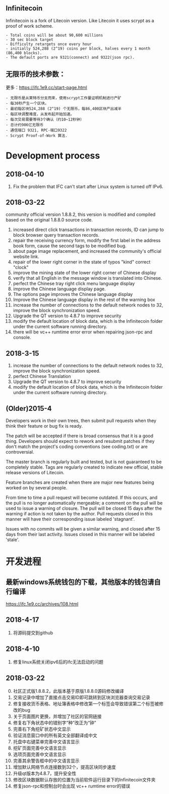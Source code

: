 Infinitecoin
---
Infinitecoin is a fork of Litecoin version. Like Litecoin it uses scrypt as a proof of work scheme.

	- Total coins will be about 90,600 millions 
	- 30 sec block target
	- Difficulty retargets once every hour
	- initially 524,288 (2^19) coins per block, halves every 1 month (86,400 blocks).
	- The default ports are 9321(connect) and 9322(json rpc).

无限币的技术参数：
---
更多：https://ifc.1e9.cc/start-page.html

	- 无限币是从莱特币分支而来，使用scrypt工作量证明机制进行产矿
	- 每30秒产生一个区块。
	- 最初每区块524,288 (2^19) 个无限币，每86,400区块产出减半
	- 每区块调整难度，从发布起开始加速。
	- 每次交易需要等待3个确认（约10~12秒钟）
	- 总计约906亿无限币
	- 通信端口 9321, RPC-端口9322
	- Scrypt Proof-of-Work 算法.

Development process
===================
2018-04-10
--
1. Fix the problem that IFC can't start after Linux system is turned off IPv6.

2018-03-22
--
community official version 1.8.8.2, this version is modified and compiled based on the original 1.8.8.0 source code.
1. increased direct click transactions in transaction records, ID can jump to block browser query transaction records.
2. repair the receiving currency form, modify the first label in the address book form, cause the second tags to be modified bug.
3. about page image replacement, and increased the community's official website link.
4. repair of the lower right corner in the state of typos "kind" correct "clock"
5. improve the mining state of the lower right corner of Chinese display
6. verify that all English in the message window is translated into Chinese.
7. perfect the Chinese tray right click menu language display
8. improve the Chinese language display page.
9. The options page improves the Chinese language display
10. Improve the Chinese language display in the rest of the warning box
11. increase the number of connections to the default network nodes to 32, improve the block synchronization speed.
12. Upgrade the QT version to 4.8.7 to improve security
13. modify the default location of block data, which is the Infinitecoin folder under the current software running directory.
14. there will be vc++ rumtime error error when repairing json-rpc and console.

2018-3-15
--
1. increase the number of connections to the default network nodes to 32, improve the block synchronization speed.
2. perfect Chinese Translation
3. Upgrade the QT version to 4.8.7 to improve security
4. modify the default location of block data, which is the Infinitecoin folder under the current software running directory.


(Older)2015-4
---
Developers work in their own trees, then submit pull requests when
they think their feature or bug fix is ready.

The patch will be accepted if there is broad consensus that it is a
good thing.  Developers should expect to rework and resubmit patches
if they don't match the project's coding conventions (see coding.txt)
or are controversial.

The master branch is regularly built and tested, but is not guaranteed
to be completely stable. Tags are regularly created to indicate new
official, stable release versions of Litecoin.

Feature branches are created when there are major new features being
worked on by several people.

From time to time a pull request will become outdated. If this occurs, and
the pull is no longer automatically mergeable; a comment on the pull will
be used to issue a warning of closure. The pull will be closed 15 days
after the warning if action is not taken by the author. Pull requests closed
in this manner will have their corresponding issue labeled 'stagnant'.

Issues with no commits will be given a similar warning, and closed after
15 days from their last activity. Issues closed in this manner will be 
labeled 'stale'. 

开发进程
===================
最新windows系统钱包的下载，其他版本的钱包请自行编译
-----
https://ifc.1e9.cc/archives/108.html

2018-4-17
---
1. 将源码提交到github

2018-4-10
------
1. 修复linux系统关闭ipv6后的ifc无法启动的问题


2018-03-22
-----
0. 社区正式版1.8.8.2，此版本基于原版1.8.8.0源码修改编译
1. 交易记录中增加了直接点击交易ID即可跳转到区块浏览器查询交易记录
2. 修复接收货币表格、地址簿表格中修改第一个标签会导致错误第二个标签被修改的bug
3. 关于页面图片更换，并增加了社区的官网链接
4. 修复右下角状态中的错别字“种”改正为“钟”
5. 完善右下角挖矿状态中文显示
6. 验证消息窗口中的所有英文全部翻译成中文
7. 托盘中右键菜单完善中文语言显示
8. 挖矿页面完善中文语言显示
9. 选项页面完善中文语言显示
10. 完善其余警告框中的中文语言显示
11. 增加默认网络节点连接数到32个，提高区块同步速度
12. 升级qt版本为4.8.7，提升安全性
13. 修改区块数据默认存放的位置为当前软件运行目录下的Infinitecoin文件夹
14. 修复json-rpc和控制台时会出现 vc++ rumtime error的错误
